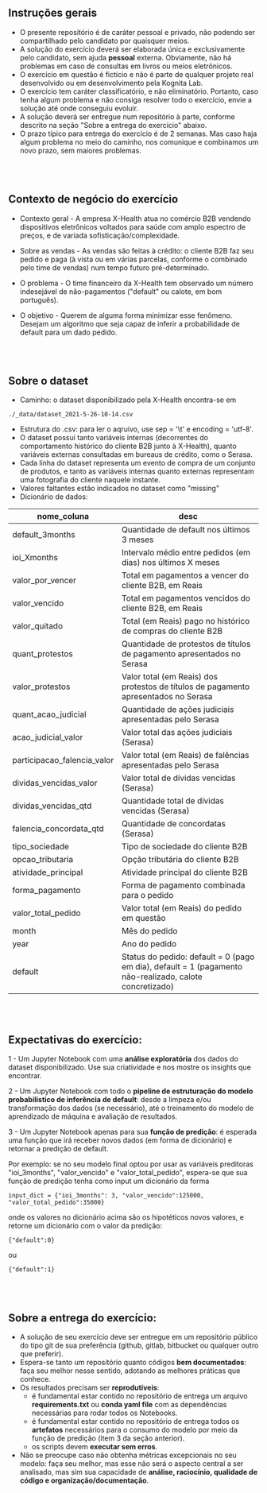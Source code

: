 ## Instruções gerais
- O presente repositório é de caráter pessoal e privado, não podendo ser compartilhado pelo candidato por quaisquer meios.
- A solução do exercício deverá ser elaborada única e exclusivamente pelo candidato, sem ajuda **pessoal** externa. Obviamente, não há problemas em caso de consultas em livros ou meios eletrônicos.
- O exercício em questão é fictício e não é parte de qualquer projeto real desenvolvido ou em desenvolvimento pela Kognita Lab.
- O exercício tem caráter classificatório, e não eliminatório. Portanto, caso tenha algum problema e não consiga resolver todo o exercício, envie a solução até onde conseguiu evoluir.
- A solução deverá ser entregue num repositório à parte, conforme descrito na seção "Sobre a entrega do exercício" abaixo.
- O prazo típico para entrega do exercício é de 2 semanas. Mas caso haja algum problema no meio do caminho, nos comunique e combinamos um novo prazo, sem maiores problemas.


<br></br>
## Contexto de negócio do exercício

- Contexto geral - A empresa X-Health atua no comércio B2B vendendo dispositivos eletrônicos voltados para saúde com amplo espectro de preços, e de variada sofisticação/complexidade. 
  
- Sobre as vendas - As vendas são feitas à crédito: o cliente B2B faz seu pedido e paga (à vista ou em várias parcelas, conforme o combinado pelo time de vendas) num tempo futuro pré-determinado.
  
- O problema - O time financeiro da X-Health tem observado um número indesejável de não-pagamentos ("default" ou calote, em bom português).

- O objetivo - Querem de alguma forma minimizar esse fenômeno. Desejam um algoritmo que seja capaz de inferir a probabilidade de default para um dado pedido.


<br></br>
## Sobre o dataset

- Caminho: o dataset disponibilizado pela X-Health encontra-se em 
```
./_data/dataset_2021-5-26-10-14.csv
```
- Estrutura do .csv: para ler o aqruivo, use  sep = '\t' e encoding = 'utf-8'.
- O dataset possui tanto variáveis internas (decorrentes do comportamento histórico do cliente B2B junto à X-Health), quanto variáveis externas consultadas em bureaus de crédito, como o Serasa.
- Cada linha do dataset representa um evento de compra de um conjunto de produtos, e tanto as variáveis internas quanto externas representam uma fotografia do cliente naquele instante.
- Valores faltantes estão indicados no dataset como "missing"
- Dicionário de dados:

| nome_coluna                    | desc                                                                                               |
| --------------------------     |----------------------------------------------------------------------------------------- |
| default\_3months               |Quantidade de default nos últimos 3 meses                                                          |
| ioi\_Xmonths                   |Intervalo médio entre pedidos (em dias) nos últimos X meses                                       |
| valor\_por\_vencer             |Total em pagamentos a vencer do cliente B2B, em Reais     |
| valor\_vencido                 |Total em pagamentos vencidos do cliente B2B, em Reais                                              |
| valor\_quitado                 |Total (em Reais) pago no histórico de compras do cliente B2B                |
| quant\_protestos               |Quantidade de protestos de títulos de pagamento apresentados no Serasa|
| valor\_protestos               |Valor total (em Reais) dos protestos de títulos de pagamento apresentados no Serasa|
| quant\_acao_judicial           |Quantidade de ações judiciais apresentadas pelo Serasa|
| acao\_judicial\_valor          |Valor total das ações judiciais (Serasa) |
| participacao\_falencia\_valor  |Valor total (em Reais) de falências apresentadas pelo Serasa |
| dividas\_vencidas\_valor       |Valor total de dívidas vencidas (Serasa)|
| dividas\_vencidas\_qtd         |Quantidade total de dívidas vencidas (Serasa)|
| falencia\_concordata\_qtd      |Quantidade de concordatas (Serasa)|
| tipo\_sociedade                |Tipo de sociedade do cliente B2B |
| opcao\_tributaria              |Opção tributária do cliente B2B |
| atividade\_principal           |Atividade principal do cliente B2B|
| forma\_pagamento               |Forma de pagamento combinada para o pedido |
| valor\_total\_pedido           |Valor total (em Reais) do pedido em questão|
| month                          |Mês do pedido|
| year                           |Ano do pedido|
| default                        |Status do pedido: default = 0 (pago em dia), default = 1 (pagamento não-realizado, calote concretizado)|



<br></br>
## Expectativas do exercício:
1 - Um Jupyter Notebook com uma **análise exploratória** dos dados do dataset disponibilizado. Use sua criatividade e nos mostre os insights que encontrar.

2 - Um Jupyter Notebook com todo o **pipeline de estruturação do modelo probabilístico de inferência de default**: desde a limpeza e/ou transformação dos dados (se necessário), até o treinamento do modelo de aprendizado de máquina e avaliação de resultados.    

3 - Um Jupyter Notebook apenas para sua **função de predição**: é esperada uma função que irá receber novos dados (em forma de dicionário) e retornar a predição de default. 

Por exemplo: se no seu modelo final optou por usar as variáveis preditoras "ioi\_3months", "valor\_vencido" e "valor\_total\_pedido", espera-se que sua função de predição tenha como input um dicionário da forma
```
input_dict = {"ioi_3months": 3, "valor_vencido":125000, "valor_total_pedido":35000}
```
onde os valores no dicionário acima são os hipotéticos novos valores, e retorne um dicionário com o valor da predição:

```
{"default":0}
```
ou 

```
{"default":1}
```

<br></br>
## Sobre a entrega do exercício:
-  A solução de seu exercício deve ser entregue em um repositório público do tipo git de sua preferência (github, gitlab, bitbucket ou qualquer outro que preferir). 
-  Espera-se tanto um repositório quanto códigos **bem documentados**: faça seu melhor nesse sentido, adotando as melhores práticas que conhece. 
-  Os resultados precisam ser **reprodutíveis**: 
   -  é fundamental estar contido no repositório de entrega um arquivo **requirements.txt** ou **conda yaml file** com as dependências necessárias para rodar todos os Notebooks.
   -  é fundamental estar contido no repositório de entrega todos os **artefatos** necessários para o consumo do modelo por meio da função de predição (item 3 da seção anterior).
   -   os scripts devem **executar sem erros**.
- Não se preocupe caso não obtenha métricas excepcionais no seu modelo: faça seu melhor, mas esse não será o aspecto central a ser analisado, mas sim sua capacidade de **análise, raciocínio, qualidade de código e organização/documentação**.  